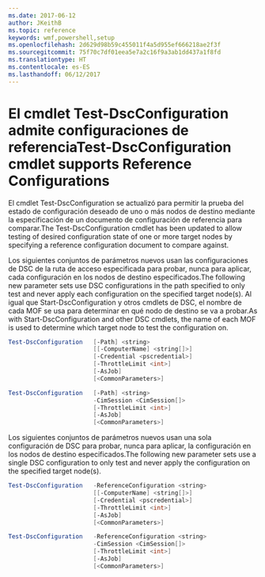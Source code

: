 ```yaml
---
ms.date: 2017-06-12
author: JKeithB
ms.topic: reference
keywords: wmf,powershell,setup
ms.openlocfilehash: 2d629d98b59c455011f4a5d955ef666218ae2f3f
ms.sourcegitcommit: 75f70c7df01eea5e7a2c16f9a3ab1dd437a1f8fd
ms.translationtype: HT
ms.contentlocale: es-ES
ms.lasthandoff: 06/12/2017
---
```

# <a name="test-dscconfiguration-cmdlet-supports-reference-configurations"></a><span data-ttu-id="12343-102">El cmdlet Test-DscConfiguration admite configuraciones de referencia</span><span class="sxs-lookup"><span data-stu-id="12343-102">Test-DscConfiguration cmdlet supports Reference Configurations</span></span>

<span data-ttu-id="12343-103">El cmdlet Test-DscConfiguration se actualizó para permitir la prueba del estado de configuración deseado de uno o más nodos de destino mediante la especificación de un documento de configuración de referencia para comparar.</span><span class="sxs-lookup"><span data-stu-id="12343-103">The Test-DscConfiguration cmdlet has been updated to allow testing of desired configuration state of one or more target nodes by specifying a reference configuration document to compare against.</span></span>

<span data-ttu-id="12343-104">Los siguientes conjuntos de parámetros nuevos usan las configuraciones de DSC de la ruta de acceso especificada para probar, nunca para aplicar, cada configuración en los nodos de destino especificados.</span><span class="sxs-lookup"><span data-stu-id="12343-104">The following new parameter sets use DSC configurations in the path specified to only test and never apply each configuration on the specified target node(s).</span></span> <span data-ttu-id="12343-105">Al igual que Start-DscConfiguration y otros cmdlets de DSC, el nombre de cada MOF se usa para determinar en qué nodo de destino se va a probar.</span><span class="sxs-lookup"><span data-stu-id="12343-105">As with Start-DscConfiguration and other DSC cmdlets, the name of each MOF is used to determine which target node to test the configuration on.</span></span> 

```PowerShell
Test-DscConfiguration   [-Path] <string> 
                        [[-ComputerName] <string[]>] 
                        [-Credential <pscredential>] 
                        [-ThrottleLimit <int>] 
                        [-AsJob] 
                        [<CommonParameters>]

Test-DscConfiguration   [-Path] <string> 
                        -CimSession <CimSession[]> 
                        [-ThrottleLimit <int>] 
                        [-AsJob] 
                        [<CommonParameters>]
```

<span data-ttu-id="12343-106">Los siguientes conjuntos de parámetros nuevos usan una sola configuración de DSC para probar, nunca para aplicar, la configuración en los nodos de destino especificados.</span><span class="sxs-lookup"><span data-stu-id="12343-106">The following new parameter sets use a single DSC configuration to only test and never apply the configuration on the specified target node(s).</span></span> 

```PowerShell
Test-DscConfiguration   -ReferenceConfiguration <string> 
                        [[-ComputerName] <string[]>]
                        [-Credential <pscredential>] 
                        [-ThrottleLimit <int>] 
                        [-AsJob] 
                        [<CommonParameters>]

Test-DscConfiguration   -ReferenceConfiguration <string> 
                        -CimSession <CimSession[]> 
                        [-ThrottleLimit <int>] 
                        [-AsJob] 
                        [<CommonParameters>]
```

